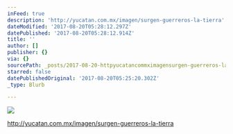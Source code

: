 ```yaml
---
inFeed: true
description: 'http://yucatan.com.mx/imagen/surgen-guerreros-la-tierra'
dateModified: '2017-08-20T05:28:12.297Z'
datePublished: '2017-08-20T05:28:12.914Z'
title: ''
author: []
publisher: {}
via: {}
sourcePath: _posts/2017-08-20-httpyucatancommximagensurgen-guerreros-la-tierra.md
starred: false
datePublishedOriginal: '2017-08-20T05:25:20.302Z'
_type: Blurb

---
```

![](https://the-grid-user-content.s3-us-west-2.amazonaws.com/5244f392-6b3d-4973-b3b3-9b5d7bee4424.jpg)

http://yucatan.com.mx/imagen/surgen-guerreros-la-tierra